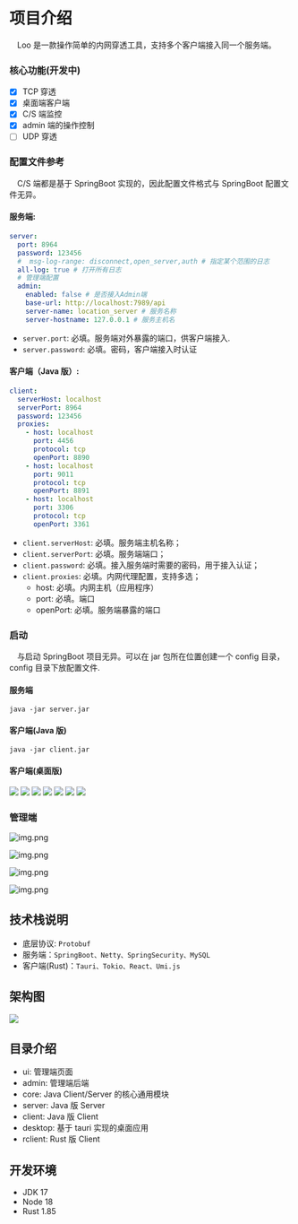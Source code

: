 # 项目介绍

&emsp;Loo 是一款操作简单的内网穿透工具，支持多个客户端接入同一个服务端。

### 核心功能(开发中)

- [x] TCP 穿透
- [x] 桌面端客户端
- [x] C/S 端监控
- [x] admin 端的操作控制
- [ ] UDP 穿透

### 配置文件参考

&emsp;C/S 端都是基于 SpringBoot 实现的，因此配置文件格式与 SpringBoot 配置文件无异。

#### 服务端:

```yaml
server:
  port: 8964
  password: 123456
  #  msg-log-range: disconnect,open_server,auth # 指定某个范围的日志
  all-log: true # 打开所有日志
  # 管理端配置
  admin:
    enabled: false # 是否接入Admin端
    base-url: http://localhost:7989/api
    server-name: location_server # 服务名称
    server-hostname: 127.0.0.1 # 服务主机名
```

- `server.port`: 必填。服务端对外暴露的端口，供客户端接入.
- `server.password`: 必填。密码，客户端接入时认证

#### 客户端（Java 版）:

```yaml
client:
  serverHost: localhost
  serverPort: 8964
  password: 123456
  proxies:
    - host: localhost
      port: 4456
      protocol: tcp
      openPort: 8890
    - host: localhost
      port: 9011
      protocol: tcp
      openPort: 8891
    - host: localhost
      port: 3306
      protocol: tcp
      openPort: 3361
```

- `client.serverHost`: 必填。服务端主机名称；
- `client.serverPort`: 必填。服务端端口；
- `client.password`: 必填。接入服务端时需要的密码，用于接入认证；
- `client.proxies`: 必填。内网代理配置，支持多选；
  - host: 必填。内网主机（应用程序）
  - port: 必填。端口
  - openPort: 必填。服务端暴露的端口

### 启动

&emsp;与启动 SpringBoot 项目无异。可以在 jar 包所在位置创建一个 config 目录，config 目录下放配置文件.

#### 服务端

```shell
java -jar server.jar
```

#### 客户端(Java 版)

```shell
java -jar client.jar
```

#### 客户端(桌面版)

![](doc/images/home-light.png)
![](doc/images/proxy-light.png)
![](doc/images/config-light.png)
![](doc/images/run-light.png)
![](doc/images/setting-light.png)
![](doc/images/home-dark.png)
![](doc/images/home-compact.png)

### 管理端

![img.png](doc/images/admin-home.png)

![img.png](doc/images/admin-analysis.png)

![img.png](doc/images/admin-config.png)

![img.png](doc/images/admin-client.png)

## 技术栈说明

- 底层协议: `Protobuf`
- 服务端：`SpringBoot、Netty、SpringSecurity、MySQL`
- 客户端(Rust)：`Tauri、Tokio、React、Umi.js`

## 架构图

![](doc/images/system-struct.png)

## 目录介绍

- ui: 管理端页面
- admin: 管理端后端
- core: Java Client/Server 的核心通用模块
- server: Java 版 Server
- client: Java 版 Client
- desktop: 基于 tauri 实现的桌面应用
- rclient: Rust 版 Client

## 开发环境

- JDK 17
- Node 18
- Rust 1.85
